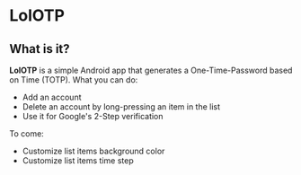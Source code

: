 LolOTP
========

## What is it?

**LolOTP** is a simple Android app that generates a One-Time-Password based on Time (TOTP).
What you can do:
* Add an account
* Delete an account by long-pressing an item in the list
* Use it for Google's 2-Step verification

To come:
* Customize list items background color
* Customize list items time step